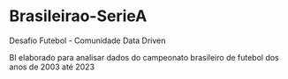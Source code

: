 # Brasileirao-SerieA
Desafio Futebol - Comunidade Data Driven

BI elaborado para analisar dados do campeonato brasileiro de futebol dos anos de 2003 até 2023
